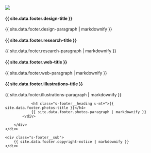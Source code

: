 <footer class="s-footer">
    <div class="l-wrapper">
        <div class="s-footer__main">
            <div>
                <img src="{{ site.image_path }}/logo-footer.svg">
            </div>
            <div>
                <h4 class="s-footer__heading">{{ site.data.footer.design-title }}</h4>
                {{ site.data.footer.design-paragraph | markdownify }}
            </div>
            <div>
                <h4 class="s-footer__heading">{{ site.data.footer.research-title }}</h4>
                {{ site.data.footer.research-paragraph | markdownify }}
                <h4 class="s-footer__heading u-mt+">{{ site.data.footer.web-title }}</h4>
                {{ site.data.footer.web-paragraph | markdownify }}
            </div>
            <div>
                <h4 class="s-footer__heading">{{ site.data.footer.illustrations-title }}</h4>
                {{ site.data.footer.illustrations-paragraph | markdownify }}

                <h4 class="s-footer__heading u-mt+">{{ site.data.footer.photos-title }}</h4>
                {{ site.data.footer.photos-paragraph | markdownify }}
            </div>

        </div>
    </div>

    <div class="s-footer__sub">
        {{ site.data.footer.copyright-notice | markdownify }}
    </div>
</footer>
